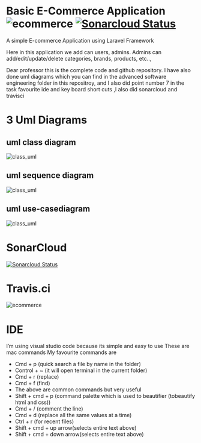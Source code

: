 # Basic E-Commerce Application ![ecommerce](https://travis-ci.com/chandravamshi/ecommerce.svg?branch=master) [![Sonarcloud Status](https://sonarcloud.io/api/project_badges/measure?project=com.lapots.breed.judge:judge-rule-engine&metric=alert_status)](https://sonarcloud.io/dashboard?id=chandravamshi_ecommerce)


A simple E-commerce Application using Laravel Framework

Here in this application we add can users, admins. Admins can add/edit/update/delete categories, brands, products, etc..,

Dear professor 
this is the complete code and github repository. I  have also done uml diagrams which you can find in the advanced software engineering folder in this repositroy, and I also did point number 7 in the task favourite ide and key board short cuts
,I also did  sonarcloud and travisci 

# 3 Uml Diagrams
## uml class diagram
![class_uml](https://github.com/chandravamshi/ecommerce/blob/master/Advance%20Software%20Engineering/3%20uml%20diagrams%20/Uml_Class_Diagram.png)

## uml sequence diagram
![class_uml](https://github.com/chandravamshi/ecommerce/blob/master/Advance%20Software%20Engineering/3%20uml%20diagrams%20/Uml_Sequence_Diagram.png)

## uml use-casediagram
![class_uml](https://github.com/chandravamshi/ecommerce/blob/master/Advance%20Software%20Engineering/3%20uml%20diagrams%20/Uml_Usecase_Diagram.png)

# SonarCloud
[![Sonarcloud Status](https://sonarcloud.io/api/project_badges/measure?project=com.lapots.breed.judge:judge-rule-engine&metric=alert_status)](https://sonarcloud.io/dashboard?id=chandravamshi_ecommerce)

# Travis.ci
![ecommerce](https://travis-ci.com/chandravamshi/ecommerce.svg?branch=master)


# IDE
I’m using visual studio code because its simple and easy to use These are mac commands
My favourite commands are
* Cmd + p (quick search a file by name in the folder)
* Control + ~ (it will open terminal in the current folder)
* Cmd + r (replace)
* Cmd + f (find)
* The above are common commands but very useful
* Shift + cmd + p (command palette which is used to beautifier (tobeautify html and css))
* Cmd + / (comment the line)
* Cmd + d (replace all the same values at a time)
* Ctrl + r (for recent files)
* Shift + cmd + up arrow(selects entire text above)
* Shift + cmd + down arrow(selects entire text above)

